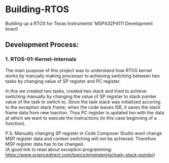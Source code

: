 # Building-RTOS
Building up a RTOS for Texas Instruments' MSP432P4111 Development board

## Development Process:

### 1. RTOS-01-Kernel-Internals
The main puspose of this project was to understand how RTOS kernel works by manually making processor to achieving switching between two tasks by changing value of SP register and PC register.

   In this we created two tasks, created two stack and tried to achieve switching manually by changing the value of SP 
   register to stack pointer value of the task to switch to. Since the task stack was initialized accoring to the exception 
   stack frame, when the code leaves ISR, it saves the stack frame data from new loaction. Thus PC register is updated too 
   with the data at which we want to execute the instructions (in this case beginning of a function).
   
   P.S. Manually changing SP register in Code Composer Studio wont change MSP register data and context switching will not be achieved. Therefore MSP register data has to be changed.  
   (A good link to read about exception programming: https://www.sciencedirect.com/topics/engineering/main-stack-pointer)
